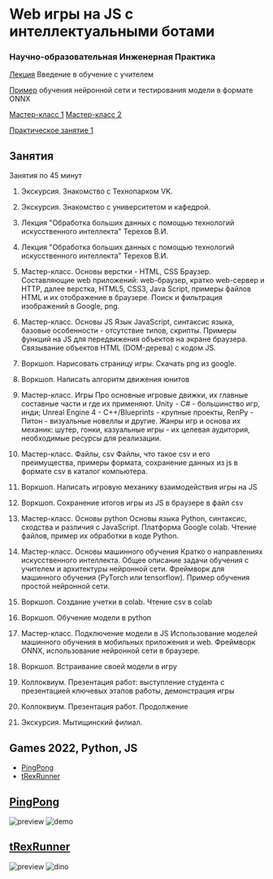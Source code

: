 # Web игры на JS с интеллектуальными ботами

### Научно-образовательная Инженерная Практика
[Лекция](https://github.com/iu5git/ai-bot-games-in-js/blob/main/lectures/Supervised_learning.pdf) Введение в обучение с учителем

[Пример](https://github.com/iu5git/MPPR) обучения нейронной сети и тестирования модели в формате ONNX

[Мастер-класс 1](https://github.com/iu5git/ai-bot-games-in-js/blob/main/lectures/Мастер_класс_1.pdf)
[Мастер-класс 2](https://github.com/iu5git/ai-bot-games-in-js/blob/main/lectures/Мастер_класс_2.pdf)

[Практическое занятие 1](https://github.com/iu5git/ai-bot-games-in-js/blob/main/lectures/Пинг_понг_1_занятие.pdf)

## Занятия

Занятия по 45 минут

1. Экскурсия. Знакомство с Технопарком VK.
2. Экскурсия. Знакомство с университетом и кафедрой.

3. Лекция "Обработка больших данных с помощью технологий искусственного интеллекта" Терехов В.И.
4. Лекция "Обработка больших данных с помощью технологий искусственного интеллекта" Терехов В.И.

5. Мастер-класс. Основы верстки - HTML, CSS
Браузер. Составляющие web приложений: web-браузер, кратко web-сервер и HTTP, далее верстка, HTML5, CSS3, Java Script, примеры файлов HTML и их отображение в браузере. Поиск и фильтрация изображений в Google, png.
6. Мастер-класс. Основы JS
Язык JavaScript, синтаксис языка, базовые особенности - отсутствие типов, скрипты. Примеры функций на JS для передвижения объектов на экране браузера. Связывание объектов HTML (DOM-дерева) с кодом JS.

7. Воркшоп. Нарисовать страницу игры. Скачать png из google.
8. Воркшоп. Написать алгоритм движения юнитов

9. Мастер-класс. Игры
Про основные игровые движки, их главные составные части и где их применяют. Unity - C# - большинство игр, инди; Unreal Engine 4 - C++/Blueprints - крупные проекты, RenPy - Питон - визуальные новеллы и другие. Жанры игр и основа их механик: шутер, гонки, казуальные игры - их целевая аудитория, необходимые ресурсы для реализации.
10. Мастер-класс. Файлы, csv
Файлы, что такое csv и его преимущества, примеры формата, сохранение данных из js в формате csv в каталог компьютера.

11. Воркшоп. Написать игровую механику взаимодействия игры на JS
12. Воркшоп. Сохранение итогов игры из JS в браузере в файл csv

13. Мастер-класс. Основы python
Основы языка Python, синтаксис, сходства и различия с JavaScript. Платформа Google colab. Чтение файлов, пример их обработки в коде Python. 
14. Мастер-класс. Основы машинного обучения
Кратко о направлениях искусственного интеллекта. Общее описание задачи обучения с учителем и архитектуры нейронной сети. Фреймворк для машинного обучения (PyTorch или tensorflow). Пример обучения простой нейронной сети.

15. Воркшоп. Создание учетки в colab. Чтение csv в colab
16. Воркшоп. Обучение модели в python

17. Мастер-класс. Подключение модели в JS
Использование моделей машинного обучения в мобильных приложения и web. Фреймворк ONNX, использование нейронной сети в браузере.
18. Воркшоп. Встраивание своей модели в игру

19. Коллоквиум. Презентация работ: выступление студента с презентацией ключевых этапов работы, демонстрация игры
20. Коллоквиум. Презентация работ. Продолжение

21. Экскурсия. Мытищинский филиал. 



## Games 2022, Python, JS
* [PingPong](#pingpong)
* [tRexRunner](#trexrunner)

## [PingPong](/pingpong)
![preview](https://user-images.githubusercontent.com/47502256/152688525-e315edab-37d4-453a-b458-fc498acada02.png)
![demo](https://user-images.githubusercontent.com/47502256/152688564-f7f955f1-d63b-4006-8be3-3c9475e7bd4c.gif)

## [tRexRunner](/tRexRunner)
![preview](https://user-images.githubusercontent.com/47502256/152689422-a6af8d79-f4a6-44f7-a826-cbd7388b091e.png)
![dino](https://user-images.githubusercontent.com/47502256/152688575-2e81d7ba-682d-4320-9ab6-1bf9ae3843c9.gif)


